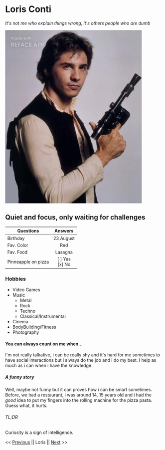 # Loris Conti

*It's not me who explain things wrong, it's others people who are dumb*

![random pic](picture.jpg)

## Quiet and focus, only waiting for challenges

| Questions   |      Answers |  
|----------|:-------------:|
| Birthday     |  23 August    | 
| Fav. Color   |    Red        |   
| Fav. Food    | Lasagna       |
|Pinneapple on pizza |   [ ] Yes<br/>[x] No      |

### Hobbies 
 
- Video Games 
- Music 
    - Metal
    - Rock
    - Techno
    - Classical/Instrumental
- Cinema 
- BodyBuilding/Fitness 
- Photography 

#### You can always count on me when...

I'm not really talkative, i can be really shy and it's hard for me sometimes to have social interactions but i always do the job and i do my best. I help as much as i can when i have the knowledge.

##### A funny story

Well, maybe not funny but it can proves how i can be smart sometimes. Before, we had a restaurant, i was around 14, 15 years old and i had the *good* idea to put my fingers into the rolling machine for the pizza pasta. Guess what, it hurts. 

###### TL;DR

Curiosity is a sign of intelligence.

<< [Previous]() || Loris || [Next](https://patgit-design.github.io/Challenge-Markdown/) >>